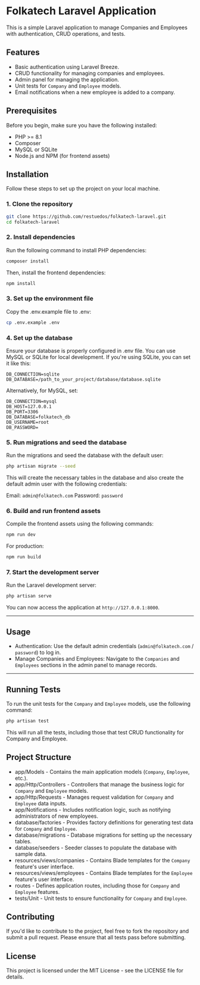 # Folkatech Laravel Application

This is a simple Laravel application to manage Companies and Employees with authentication, CRUD operations, and tests.

## Features

- Basic authentication using Laravel Breeze.
- CRUD functionality for managing companies and employees.
- Admin panel for managing the application.
- Unit tests for `Company` and `Employee` models.
- Email notifications when a new employee is added to a company.

## Prerequisites

Before you begin, make sure you have the following installed:

- PHP >= 8.1
- Composer
- MySQL or SQLite
- Node.js and NPM (for frontend assets)

## Installation

Follow these steps to set up the project on your local machine.

### 1. Clone the repository

```bash
git clone https://github.com/restuedos/folkatech-laravel.git
cd folkatech-laravel
```

### 2. Install dependencies

Run the following command to install PHP dependencies:

```bash
composer install
```

Then, install the frontend dependencies:

```bash
npm install
```

### 3. Set up the environment file

Copy the .env.example file to .env:

```bash
cp .env.example .env
```

### 4. Set up the database

Ensure your database is properly configured in .env file. You can use MySQL or SQLite for local development. If you're using SQLite, you can set it like this:

```env
DB_CONNECTION=sqlite
DB_DATABASE=/path_to_your_project/database/database.sqlite
```

Alternatively, for MySQL, set:

```env
DB_CONNECTION=mysql
DB_HOST=127.0.0.1
DB_PORT=3306
DB_DATABASE=folkatech_db
DB_USERNAME=root
DB_PASSWORD=
```

### 5. Run migrations and seed the database

Run the migrations and seed the database with the default user:

```bash
php artisan migrate --seed
```

This will create the necessary tables in the database and also create the default admin user with the following credentials:

Email: `admin@folkatech.com`
Password: `password`

### 6. Build and run frontend assets

Compile the frontend assets using the following commands:

```bash
npm run dev
```

For production:
```bash
npm run build
```

### 7. Start the development server

Run the Laravel development server:

```bash
php artisan serve
```

You can now access the application at `http://127.0.0.1:8000`.

---

## Usage
- Authentication: Use the default admin credentials (`admin@folkatech.com` / `password`) to log in.
- Manage Companies and Employees: Navigate to the `Companies` and `Employees` sections in the admin panel to manage records.

---

## Running Tests

To run the unit tests for the `Company` and `Employee` models, use the following command:

```bash
php artisan test
```

This will run all the tests, including those that test CRUD functionality for Company and Employee.

## Project Structure

- app/Models - Contains the main application models (`Company`, `Employee`, etc.).
- app/Http/Controllers - Controllers that manage the business logic for `Company` and `Employee` models.
- app/Http/Requests - Manages request validation for `Company` and `Employee` data inputs.
- app/Notifications - Includes notification logic, such as notifying administrators of new employees.
- database/factories - Provides factory definitions for generating test data for `Company` and `Employee`.
- database/migrations - Database migrations for setting up the necessary tables.
- database/seeders - Seeder classes to populate the database with sample data.
- resources/views/companies - Contains Blade templates for the `Company` feature's user interface.
- resources/views/employees - Contains Blade templates for the `Employee` feature's user interface.
- routes - Defines application routes, including those for `Company` and `Employee` features.
- tests/Unit - Unit tests to ensure functionality for `Company` and `Employee`.

## Contributing

If you'd like to contribute to the project, feel free to fork the repository and submit a pull request. Please ensure that all tests pass before submitting.

## License

This project is licensed under the MIT License - see the LICENSE file for details.
